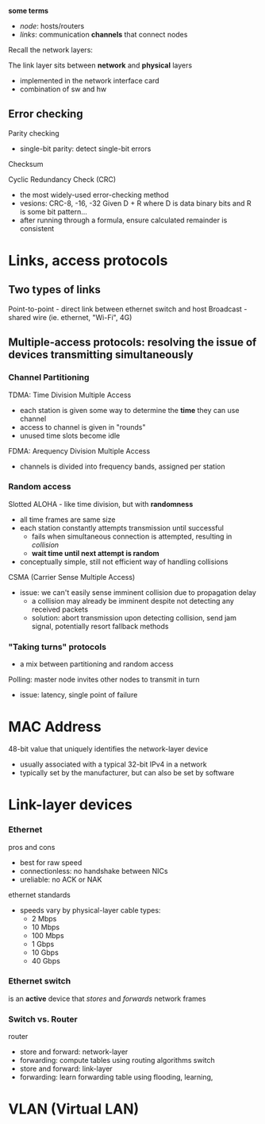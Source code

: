 **some terms**
- *node*: hosts/routers
- *links*: communication **channels** that connect nodes

Recall the network layers:


The link layer sits between **network** and **physical** layers
- implemented in the network interface card
- combination of sw and hw

## Error checking

Parity checking
- single-bit parity: detect single-bit errors

Checksum

Cyclic Redundancy Check (CRC)
- the most widely-used error-checking method
- vesions: CRC-8, -16, -32
Given D + R where D is data binary bits and R is some bit pattern...
- after running through a formula, ensure calculated remainder is consistent

# Links, access protocols

## Two types of links
Point-to-point - direct link between ethernet switch and host
Broadcast - shared wire (ie. ethernet, "Wi-Fi", 4G)

## Multiple-access protocols: resolving the issue of devices transmitting **simultaneously**

### Channel Partitioning
TDMA: Time Division Multiple Access
- each station is given some way to determine the **time** they can use channel
- access to channel is given in "rounds"
- unused time slots become idle

FDMA: Arequency Division Multiple Access
- channels is divided into frequency bands, assigned per station

### Random access
Slotted ALOHA - like time division, but with **randomness**
- all time frames are same size
- each station constantly attempts transmission until successful
	- fails when simultaneous connection is attempted, resulting in *collision*
	- **wait time until next attempt is random**
- conceptually simple, still not efficient way of handling collisions

CSMA (Carrier Sense Multiple Access)
- issue: we can't easily sense imminent collision due to propagation delay
	- a collision may already be imminent despite not detecting any received packets
	- solution: abort transmission upon detecting collision, send jam signal, potentially resort fallback methods

### "Taking turns" protocols
- a mix between partitioning and random access

Polling: master node invites other nodes to transmit in turn
- issue: latency, single point of failure

# MAC Address
48-bit value that uniquely identifies the network-layer device
- usually associated with a typical 32-bit IPv4 in a network
- typically set by the manufacturer, but can also be set by software

# Link-layer devices
### Ethernet
pros and cons
- best for raw speed
- connectionless: no handshake between NICs
- ureliable: no ACK or NAK

ethernet standards
- speeds vary by physical-layer cable types:
	- 2 Mbps
	- 10 Mbps
	- 100 Mbps
	- 1 Gbps
	- 10 Gbps
	- 40 Gbps

### Ethernet switch
is an **active** device that *stores* and *forwards* network frames

### Switch vs. Router
router
- store and forward: network-layer
- forwarding: compute tables using routing algorithms
switch
- store and forward: link-layer
- forwarding: learn forwarding table using flooding, learning, 


# VLAN (Virtual LAN)
